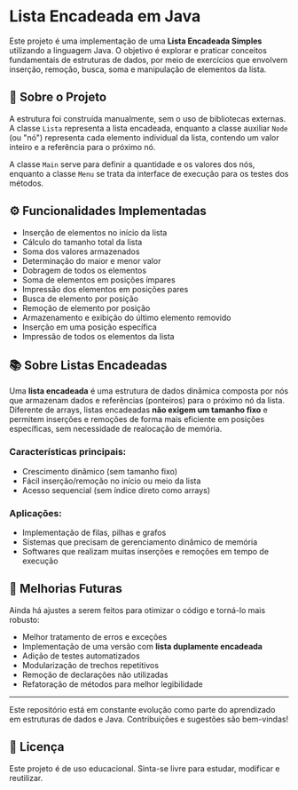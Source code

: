# Lista Encadeada em Java

Este projeto é uma implementação de uma **Lista Encadeada Simples** utilizando a linguagem Java. O objetivo é explorar e praticar conceitos fundamentais de estruturas de dados, por meio de exercícios que envolvem inserção, remoção, busca, soma e manipulação de elementos da lista.

## 📌 Sobre o Projeto

A estrutura foi construída manualmente, sem o uso de bibliotecas externas. A classe `Lista` representa a lista encadeada, enquanto a classe auxiliar `Node` (ou "nó") representa cada elemento individual da lista, contendo um valor inteiro e a referência para o próximo nó.

A classe `Main` serve para definir a quantidade e os valores dos nós, enquanto a classe `Menu` se trata da interface de execução para os testes dos métodos.

## ⚙️ Funcionalidades Implementadas

- Inserção de elementos no início da lista
- Cálculo do tamanho total da lista
- Soma dos valores armazenados
- Determinação do maior e menor valor
- Dobragem de todos os elementos
- Soma de elementos em posições ímpares
- Impressão dos elementos em posições pares
- Busca de elemento por posição
- Remoção de elemento por posição
- Armazenamento e exibição do último elemento removido
- Inserção em uma posição específica
- Impressão de todos os elementos da lista

## 📚 Sobre Listas Encadeadas

Uma **lista encadeada** é uma estrutura de dados dinâmica composta por nós que armazenam dados e referências (ponteiros) para o próximo nó da lista. Diferente de arrays, listas encadeadas **não exigem um tamanho fixo** e permitem inserções e remoções de forma mais eficiente em posições específicas, sem necessidade de realocação de memória.

### Características principais:
- Crescimento dinâmico (sem tamanho fixo)
- Fácil inserção/remoção no início ou meio da lista
- Acesso sequencial (sem índice direto como arrays)

### Aplicações:
- Implementação de filas, pilhas e grafos
- Sistemas que precisam de gerenciamento dinâmico de memória
- Softwares que realizam muitas inserções e remoções em tempo de execução

## 🚧 Melhorias Futuras

Ainda há ajustes a serem feitos para otimizar o código e torná-lo mais robusto:

- Melhor tratamento de erros e exceções
- Implementação de uma versão com **lista duplamente encadeada**
- Adição de testes automatizados
- Modularização de trechos repetitivos
- Remoção de declarações não utilizadas
- Refatoração de métodos para melhor legibilidade

---

Este repositório está em constante evolução como parte do aprendizado em estruturas de dados e Java. Contribuições e sugestões são bem-vindas!

## 📎 Licença

Este projeto é de uso educacional. Sinta-se livre para estudar, modificar e reutilizar.
